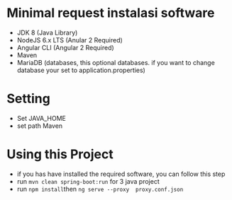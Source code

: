 # Minimal request instalasi software
* JDK 8 (Java Library)
* NodeJS 6.x LTS (Anular 2 Required)
* Angular CLI (Angular 2 Required)
* Maven
* MariaDB (databases, this optional databases. if you want to change database your set to application.properties)


# Setting
* Set JAVA_HOME
* set path Maven

# Using this Project
* if you has have installed the required software, you can follow this step
* run ``` mvn clean spring-boot:run ``` for 3 java project
* run ``` npm install ```then ``` ng serve --proxy  proxy.conf.json ```
